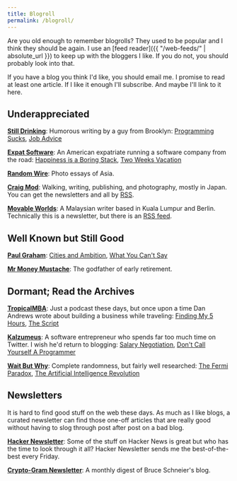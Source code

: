 ```yaml
---
title: Blogroll
permalink: /blogroll/
---
```


Are you old enough to remember blogrolls? They used to be popular and I think they should be again. I use an [feed reader]({{ "/web-feeds/" | absolute_url }}) to keep up with the bloggers I like. If you do not, you should probably look into that.

If you have a blog you think I'd like, you should email me. I promise to read at least one article. If I like it enough I'll subscribe. And maybe I'll link to it here.

## Underappreciated

[**Still Drinking**](https://www.stilldrinking.org/essays.php): Humorous writing by a guy from Brooklyn: [Programming Sucks](https://www.stilldrinking.org/programming-sucks), [Job Advice](https://www.stilldrinking.org/job-advice)

[**Expat Software**](http://www.expatsoftware.com/articles/): An American expatriate running a software company from the road: [Happiness is a Boring Stack](http://www.expatsoftware.com/articles/happiness-is-a-boring-stack.html), [Two Weeks Vacation](http://www.expatsoftware.com/articles/2007/02/two-weeks-vacation-is-only.html)

[**Random Wire**](https://randomwire.com/): Photo essays of Asia.

[**Craig Mod**](https://craigmod.com/): Walking, writing, publishing, and photography, mostly in Japan. You can get the newsletters and all by [RSS](https://craigmod.com/index.xml).

<!-- [**The Adventures of Furochan**](https://furochan.substack.com/archive): A Malaysian writer, tour guide, and travel consultant based in Tokyo. Technically this is a newsletter, but there is an [RSS feed](https://furochan.substack.com/feed/). -->

[**Movable Worlds**](https://movableworlds.substack.com/archive): A Malaysian writer based in Kuala Lumpur and Berlin. Technically this is a newsletter, but there is an [RSS feed](https://movableworlds.substack.com/feed/).

## Well Known but Still Good

[**Paul Graham**](http://paulgraham.com/articles.html): [Cities and Ambition](http://www.paulgraham.com/cities.html), [What You Can't Say](http://www.paulgraham.com/say.html)

[**Mr Money Mustache**](http://www.mrmoneymustache.com/): The godfather of early retirement.

## Dormant; Read the Archives

[**TropicalMBA**](http://www.tropicalmba.com/): Just a podcast these days, but once upon a time Dan Andrews wrote about building a business while traveling: [Finding My 5 Hours](http://www.tropicalmba.com/5hours/), [The Script](http://www.tropicalmba.com/the-script/)

[**Kalzumeus**](https://www.kalzumeus.com/): A software entrepreneur who spends far too much time on Twitter. I wish he'd return to blogging: [Salary Negotiation](https://www.kalzumeus.com/2012/01/23/salary-negotiation/), [Don't Call Yourself A Programmer](https://www.kalzumeus.com/2011/10/28/dont-call-yourself-a-programmer/)

[**Wait But Why**](https://waitbutwhy.com/): Complete randomness, but fairly well researched: [The Fermi Paradox](https://waitbutwhy.com/2014/05/fermi-paradox.html), [The Artificial Intelligence Revolution](https://waitbutwhy.com/2015/01/artificial-intelligence-revolution-1.html)

## Newsletters

It is hard to find good stuff on the web these days. As much as I like blogs, a curated newsletter can find those one-off articles that are really good without having to slog through post after post on a bad blog.

[**Hacker Newsletter**](https://www.hackernewsletter.com/): Some of the stuff on Hacker News is great but who has the time to look through it all? Hacker Newsletter sends me the best-of-the-best every Friday.

[**Crypto-Gram Newsletter**](https://www.schneier.com/crypto-gram/): A monthly digest of Bruce Schneier's blog.
